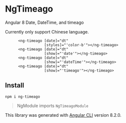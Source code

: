 # NgTimeago

Angular 8 Date, DateTime, and timeago

Currently only support Chinese language.

```angular
      <ng-timeago [date]="dt"
                  [styles]="'color-b'"></ng-timeago>
      <ng-timeago [date]="dt"
                  [show]="'date'"></ng-timeago>
      <ng-timeago [date]="dt"
                  [show]="'dateTime'"></ng-timeago>
      <ng-timeago [date]="dt"
                  [show]="'timeago'"></ng-timeago>
```

## Install

`npm i ng-timeago`

> NgModule imports `NgTimeagoModule`

This library was generated with [Angular CLI](https://github.com/angular/angular-cli) version 8.2.0.
